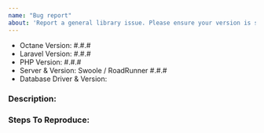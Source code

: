 ```yaml
---
name: "Bug report"
about: 'Report a general library issue. Please ensure your version is still supported: https://laravel.com/docs/releases#support-policy'
---
```


- Octane Version: #.#.#
- Laravel Version: #.#.#
- PHP Version: #.#.#
- Server & Version: Swoole / RoadRunner #.#.#
- Database Driver & Version:

### Description:


### Steps To Reproduce:

<!-- If possible, please provide a GitHub repository to demonstrate your issue -->
<!-- laravel new bug-report --github="--public" -->
